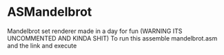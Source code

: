 # ASMandelbrot
Mandelbrot set renderer made in a day for fun (WARNING ITS UNCOMMENTED AND KINDA SHIT)
To run this assemble mandelbrot.asm and the link and execute
